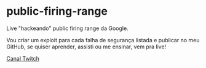 # public-firing-range

Live "hackeando" public firing range da Google.

Vou criar um exploit para cada falha de segurança listada e publicar no meu GitHub, se quiser aprender, assisti ou me ensinar, vem pra live!

[Canal Twitch](https://www.twitch.tv/qanaengineer)
